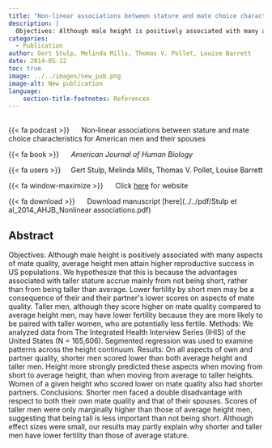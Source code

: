 ```yaml
---
title: "Non‐linear associations between stature and mate choice characteristics for American men and their spouses"
description: |
  Objectives: Although male height is positively associated with many aspects of mate quality, average height men attain higher reproductive success in US populations. We hypothesize that this is because the advantages associated with taller stature accrue mainly from not being short, rather than from being taller than average. Lower fertility by short men may be a consequence of their and their partner's lower scores on aspects of mate quality. Taller men, although they score higher on mate quality compared to average height men, may have lower fertility because they are more likely to be paired with taller women, who are potentially less fertile. Methods: We analyzed data from The Integrated Health Interview Series (IHIS) of the United States (N = 165,606). Segmented regression was used to examine patterns across the height continuum. Results: On all aspects of own and partner quality, shorter men scored lower than both average height and taller men. Height more strongly predicted these aspects when moving from short to average height, than when moving from average to taller heights. Women of a given height who scored lower on mate quality also had shorter partners. Conclusions: Shorter men faced a double disadvantage with respect to both their own mate quality and that of their spouses. Scores of taller men were only marginally higher than those of average height men, suggesting that being tall is less important than not being short. Although effect sizes were small, our results may partly explain why shorter and taller men have lower fertility than those of average stature. 
categories:
  - Publication
author: Gert Stulp, Melinda Mills, Thomas V. Pollet, Louise Barrett
date: 2014-05-12
toc: true
image: ../../images/new_pub.png
image-alt: New publication
language: 
    section-title-footnotes: References
---
```



<br>
{{< fa podcast >}} &nbsp;&nbsp;&nbsp;&nbsp; Non‐linear associations between stature and mate choice characteristics for American men and their spouses

{{< fa book >}} &nbsp;&nbsp;&nbsp;&nbsp; *American Journal of Human Biology*

{{< fa users >}} &nbsp;&nbsp;&nbsp; Gert Stulp, Melinda Mills, Thomas V. Pollet, Louise Barrett

{{< fa window-maximize >}} &nbsp;&nbsp;&nbsp;&nbsp; Click [here](https://onlinelibrary.wiley.com/doi/pdf/10.1002/ajhb.22559) for website

{{< fa download >}} &nbsp;&nbsp;&nbsp;&nbsp; Download manuscript [here](../../pdf/Stulp et al_2014_AHJB_Nonlinear associations.pdf)

## Abstract

Objectives: Although male height is positively associated with many aspects of mate quality, average height men attain higher reproductive success in US populations. We hypothesize that this is because the advantages associated with taller stature accrue mainly from not being short, rather than from being taller than average. Lower fertility by short men may be a consequence of their and their partner's lower scores on aspects of mate quality. Taller men, although they score higher on mate quality compared to average height men, may have lower fertility because they are more likely to be paired with taller women, who are potentially less fertile. Methods: We analyzed data from The Integrated Health Interview Series (IHIS) of the United States (N = 165,606). Segmented regression was used to examine patterns across the height continuum. Results: On all aspects of own and partner quality, shorter men scored lower than both average height and taller men. Height more strongly predicted these aspects when moving from short to average height, than when moving from average to taller heights. Women of a given height who scored lower on mate quality also had shorter partners. Conclusions: Shorter men faced a double disadvantage with respect to both their own mate quality and that of their spouses. Scores of taller men were only marginally higher than those of average height men, suggesting that being tall is less important than not being short. Although effect sizes were small, our results may partly explain why shorter and taller men have lower fertility than those of average stature.
